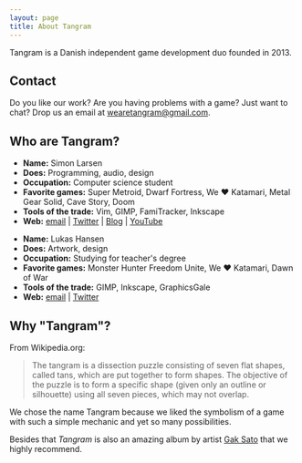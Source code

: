 ```yaml
---
layout: page
title: About Tangram
---
```

Tangram is a Danish independent game development duo founded in 2013. 

## Contact ##
Do you like our work? Are you having problems with a game? Just want to chat?
Drop us an email at [&#119;&#101;&#097;&#114;&#101;&#116;&#097;&#110;&#103;&#114;&#097;&#109;&#064;&#103;&#109;&#097;&#105;&#108;&#046;&#099;&#111;&#109;](mailto:&#119;&#101;&#097;&#114;&#101;&#116;&#097;&#110;&#103;&#114;&#097;&#109;&#064;&#103;&#109;&#097;&#105;&#108;&#046;&#099;&#111;&#109;).

## Who are Tangram? ##
<div class="biobox" style="background-image:url('/about/portrait_simon.png');">
	<ul>
		<li> <b>Name:</b> Simon Larsen </li>
		<li> <b>Does:</b> Programming, audio, design </li>
		<li> <b>Occupation:</b> Computer science student </li>
		<li> <b>Favorite games:</b> Super Metroid, Dwarf Fortress, We ♥ Katamari, Metal Gear Solid, Cave Story, Doom</li>
		<li> <b>Tools of the trade:</b> Vim, GIMP, FamiTracker, Inkscape </li>
		<li> <b>Web:</b>
			  <a href="mailto:&#115;&#105;&#109;&#111;&#110;&#104;&#102;&#102;&#104;&#064;&#103;&#109;&#097;&#105;&#108;&#046;&#099;&#111;&#109;">email</a>
			| <a href="https://twitter.com/SimonLarsen">Twitter</a>
			| <a href="http://simonlarsen.github.io">Blog</a>
			| <a href="http://youtube.com/user/SimonLarsen">YouTube</a>
		</li>
	</ul>
</div>

<div class="biobox" style="background-image:url('/about/portrait_lukas.png');">
	<ul>
		<li> <b>Name:</b> Lukas Hansen </li>
		<li> <b>Does:</b> Artwork, design </li>
		<li> <b>Occupation:</b> Studying for teacher's degree </li>
		<li> <b>Favorite games:</b> Monster Hunter Freedom Unite, We ♥ Katamari, Dawn of War </li>
		<li> <b>Tools of the trade:</b> GIMP, Inkscape, GraphicsGale </li>
		<li> <b>Web:</b>
			  <a href="mailto:&#108;&#117;&#107;&#097;&#115;&#101;&#114;&#114;&#105;&#116;&#115;&#111;&#101;&#064;&#103;&#109;&#097;&#105;&#108;&#046;&#099;&#111;&#109;">email</a>
			| <a href="https://twitter.com/LukasErritsoe">Twitter</a>
		</li>
	</ul>
</div>

## Why "Tangram"? ##
From Wikipedia.org:

> The tangram is a dissection puzzle consisting of seven flat shapes, called tans, which are put together to form shapes.
> The objective of the puzzle is to form a specific shape (given only an outline or silhouette) using all seven pieces, which may not overlap.

We chose the name Tangram because we liked the symbolism of a game with such a simple mechanic and yet so many possibilities.

Besides that *Tangram* is also an amazing album by artist [Gak Sato](http://www.gaksato.com) that we highly recommend.
